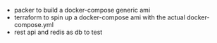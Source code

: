 - packer to build a docker-compose generic ami
- terraform to spin up a docker-compose ami with the actual docker-compose.yml
- rest api and redis as db to test
